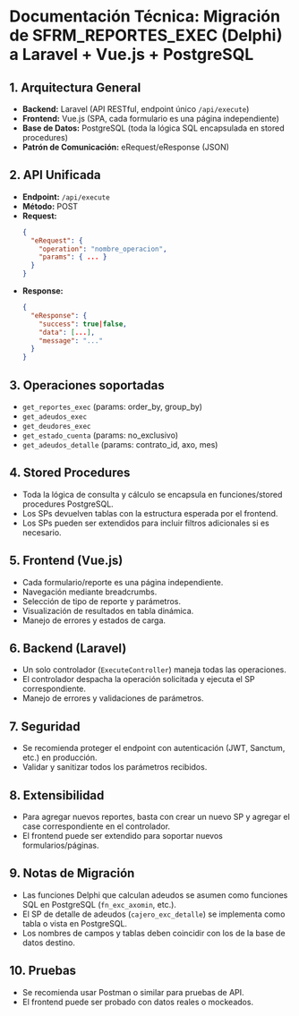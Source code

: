 # Documentación Técnica: Migración de SFRM_REPORTES_EXEC (Delphi) a Laravel + Vue.js + PostgreSQL

## 1. Arquitectura General
- **Backend:** Laravel (API RESTful, endpoint único `/api/execute`)
- **Frontend:** Vue.js (SPA, cada formulario es una página independiente)
- **Base de Datos:** PostgreSQL (toda la lógica SQL encapsulada en stored procedures)
- **Patrón de Comunicación:** eRequest/eResponse (JSON)

## 2. API Unificada
- **Endpoint:** `/api/execute`
- **Método:** POST
- **Request:**
  ```json
  {
    "eRequest": {
      "operation": "nombre_operacion",
      "params": { ... }
    }
  }
  ```
- **Response:**
  ```json
  {
    "eResponse": {
      "success": true|false,
      "data": [...],
      "message": "..."
    }
  }
  ```

## 3. Operaciones soportadas
- `get_reportes_exec` (params: order_by, group_by)
- `get_adeudos_exec`
- `get_deudores_exec`
- `get_estado_cuenta` (params: no_exclusivo)
- `get_adeudos_detalle` (params: contrato_id, axo, mes)

## 4. Stored Procedures
- Toda la lógica de consulta y cálculo se encapsula en funciones/stored procedures PostgreSQL.
- Los SPs devuelven tablas con la estructura esperada por el frontend.
- Los SPs pueden ser extendidos para incluir filtros adicionales si es necesario.

## 5. Frontend (Vue.js)
- Cada formulario/reporte es una página independiente.
- Navegación mediante breadcrumbs.
- Selección de tipo de reporte y parámetros.
- Visualización de resultados en tabla dinámica.
- Manejo de errores y estados de carga.

## 6. Backend (Laravel)
- Un solo controlador (`ExecuteController`) maneja todas las operaciones.
- El controlador despacha la operación solicitada y ejecuta el SP correspondiente.
- Manejo de errores y validaciones de parámetros.

## 7. Seguridad
- Se recomienda proteger el endpoint con autenticación (JWT, Sanctum, etc.) en producción.
- Validar y sanitizar todos los parámetros recibidos.

## 8. Extensibilidad
- Para agregar nuevos reportes, basta con crear un nuevo SP y agregar el case correspondiente en el controlador.
- El frontend puede ser extendido para soportar nuevos formularios/páginas.

## 9. Notas de Migración
- Las funciones Delphi que calculan adeudos se asumen como funciones SQL en PostgreSQL (`fn_exc_axomin`, etc.).
- El SP de detalle de adeudos (`cajero_exc_detalle`) se implementa como tabla o vista en PostgreSQL.
- Los nombres de campos y tablas deben coincidir con los de la base de datos destino.

## 10. Pruebas
- Se recomienda usar Postman o similar para pruebas de API.
- El frontend puede ser probado con datos reales o mockeados.

